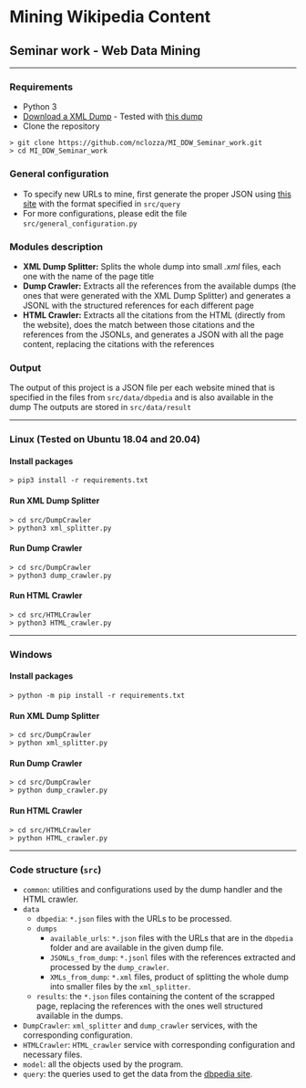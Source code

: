# Mining Wikipedia Content

## Seminar work - Web Data Mining

---

### Requirements

- Python 3
- [Download a XML Dump](https://dumps.wikimedia.org) - Tested with [this dump](https://dumps.wikimedia.org/enwiki/20200201/enwiki-20200201-pages-articles-multistream.xml.bz2)
- Clone the repository

```
> git clone https://github.com/nclozza/MI_DDW_Seminar_work.git
> cd MI_DDW_Seminar_work
```

### General configuration

- To specify new URLs to mine, first generate the proper JSON using [this site](http://dbpedia.org/sparql) with the format specified in `src/query`
- For more configurations, please edit the file `src/general_configuration.py`

### Modules description

- **XML Dump Splitter:** Splits the whole dump into small _.xml_ files, each one with the name of the page title
- **Dump Crawler:** Extracts all the references from the available dumps (the ones that were generated with the XML Dump Splitter) and generates a JSONL with the structured references for each different page
- **HTML Crawler:** Extracts all the citations from the HTML (directly from the website), does the match between those citations and the references from the JSONLs, and generates a JSON with all the page content, replacing the citations with the references

### Output

The output of this project is a JSON file per each website mined that is specified in the files from `src/data/dbpedia` and is also available in the dump
The outputs are stored in `src/data/result`

---

### Linux (Tested on Ubuntu 18.04 and 20.04)

#### Install packages

```
> pip3 install -r requirements.txt
```

#### Run XML Dump Splitter

```
> cd src/DumpCrawler
> python3 xml_splitter.py
```

#### Run Dump Crawler

```
> cd src/DumpCrawler
> python3 dump_crawler.py
```

#### Run HTML Crawler

```
> cd src/HTMLCrawler
> python3 HTML_crawler.py
```

---

### Windows

#### Install packages

```
> python -m pip install -r requirements.txt
```

#### Run XML Dump Splitter

```
> cd src/DumpCrawler
> python xml_splitter.py
```

#### Run Dump Crawler

```
> cd src/DumpCrawler
> python dump_crawler.py
```

#### Run HTML Crawler

```
> cd src/HTMLCrawler
> python HTML_crawler.py
```

---

### Code structure (`src`)

- `common`: utilities and configurations used by the dump handler and the HTML crawler.
- `data`
  - `dbpedia`: `*.json` files with the URLs to be processed.
  - `dumps`
    - `available_urls`: `*.json` files with the URLs that are in the `dbpedia` folder and are available in the given dump file.
    - `JSONLs_from_dump`: `*.jsonl` files with the references extracted and processed by the `dump_crawler`.
    - `XMLs_from_dump`: `*.xml` files, product of splitting the whole dump into smaller files by the `xml_splitter`.
  - `results`: the `*.json` files containing the content of the scrapped page, replacing the references with the ones well structured available in the dumps.
- `DumpCrawler`: `xml_splitter` and `dump_crawler` services, with the corresponding configuration.
- `HTMLCrawler`: `HTML_crawler` service with corresponding configuration and necessary files.
- `model`: all the objects used by the program.
- `query`: the queries used to get the data from the [dbpedia site](http://dbpedia.org/sparql).
